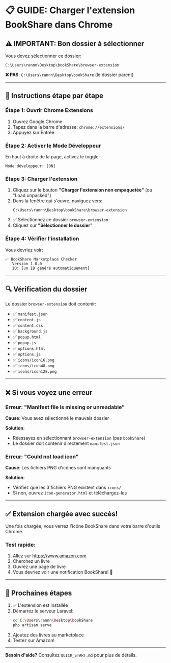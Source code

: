 # 📋 GUIDE: Charger l'extension BookShare dans Chrome

## ⚠️ IMPORTANT: Bon dossier à sélectionner

Vous devez sélectionner ce dossier:
```
C:\Users\rannn\Desktop\bookShare\browser-extension
```

**❌ PAS**: `C:\Users\rannn\Desktop\bookShare` (le dossier parent)

---

## 📝 Instructions étape par étape

### Étape 1: Ouvrir Chrome Extensions
1. Ouvrez Google Chrome
2. Tapez dans la barre d'adresse: `chrome://extensions/`
3. Appuyez sur Entrée

### Étape 2: Activer le Mode Développeur
En haut à droite de la page, activez le toggle:
```
Mode développeur: [ON]
```

### Étape 3: Charger l'extension
1. Cliquez sur le bouton **"Charger l'extension non empaquetée"** (ou "Load unpacked")
2. Dans la fenêtre qui s'ouvre, naviguez vers:
   ```
   C:\Users\rannn\Desktop\bookShare\browser-extension
   ```
3. ✅ Sélectionnez ce dossier `browser-extension` 
4. Cliquez sur **"Sélectionner le dossier"**

### Étape 4: Vérifier l'installation
Vous devriez voir:
```
✅ BookShare Marketplace Checker
   Version 1.0.0
   ID: [un ID généré automatiquement]
```

---

## 🔍 Vérification du dossier

Le dossier `browser-extension` doit contenir:
- ✅ `manifest.json`
- ✅ `content.js`
- ✅ `content.css`
- ✅ `background.js`
- ✅ `popup.html`
- ✅ `popup.js`
- ✅ `options.html`
- ✅ `options.js`
- ✅ `icons/icon16.png`
- ✅ `icons/icon48.png`
- ✅ `icons/icon128.png`

---

## ❌ Si vous voyez une erreur

### Erreur: "Manifest file is missing or unreadable"
**Cause**: Vous avez sélectionné le mauvais dossier

**Solution**: 
- Réessayez en sélectionnant `browser-extension` (pas `bookShare`)
- Le dossier doit contenir directement `manifest.json`

### Erreur: "Could not load icon"  
**Cause**: Les fichiers PNG d'icônes sont manquants

**Solution**: 
- Vérifiez que les 3 fichiers PNG existent dans `icons/`
- Si non, ouvrez `icon-generator.html` et téléchargez-les

---

## ✅ Extension chargée avec succès!

Une fois chargée, vous verrez l'icône BookShare dans votre barre d'outils Chrome.

### Test rapide:
1. Allez sur https://www.amazon.com
2. Cherchez un livre
3. Ouvrez une page de livre
4. Vous devriez voir une notification BookShare! 🎉

---

## 🎯 Prochaines étapes

1. ✅ L'extension est installée
2. Démarrez le serveur Laravel:
   ```bash
   cd C:\Users\rannn\Desktop\bookShare
   php artisan serve
   ```
3. Ajoutez des livres au marketplace
4. Testez sur Amazon!

---

**Besoin d'aide?** Consultez `QUICK_START.md` pour plus de détails.
